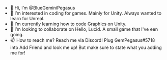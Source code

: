 - 👋 Hi, I’m @BlueGeminiPegasus
- 👀 I’m interested in coding for games. Mainly for Unity. Always wanted to learn for Unreal.
- 🌱 I’m currently learning how to code Graphics on Unity.
- 💞️ I’m looking to collaborate on Hello, Lucid. A small game that I've een going.
- 📫 How to reach me? Reach me via Discord! Plug GemPegasus#5718 into Add Friend and look me up! But make sure to state what you adding me for!

<!---
BlueGemPegasus/BlueGemPegasus is a ✨ special ✨ repository because its `README.md` (this file) appears on your GitHub profile.
You can click the Preview link to take a look at your changes.
--->
